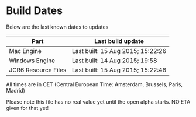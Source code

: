 # Build Dates

Below are the last known dates to updates

Part | Last build update
-----|-----
Mac Engine | Last built: 15 Aug 2015; 15:22:26
Windows Engine | Last built: 14 Aug 2015; 19:58
JCR6 Resource Files | Last built: 15 Aug 2015; 15:22:48
All times are in CET (Central European Time: Amsterdam, Brussels, Paris, Madrid)


Please note this file has no real value yet until the open alpha starts. NO ETA given for that yet!
